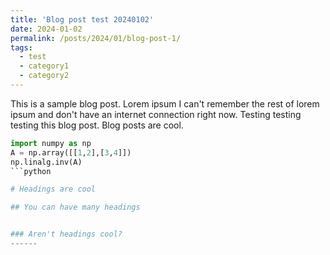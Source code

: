 ```yaml
---
title: 'Blog post test 20240102'
date: 2024-01-02
permalink: /posts/2024/01/blog-post-1/
tags:
  - test
  - category1
  - category2
---
```


This is a sample blog post. Lorem ipsum I can't remember the rest of lorem ipsum and don't have an internet connection right now. Testing testing testing this blog post. Blog posts are cool.

```python
import numpy as np
A = np.array([[1,2],[3,4]])
np.linalg.inv(A)
```python

# Headings are cool

## You can have many headings


### Aren't headings cool?
------
